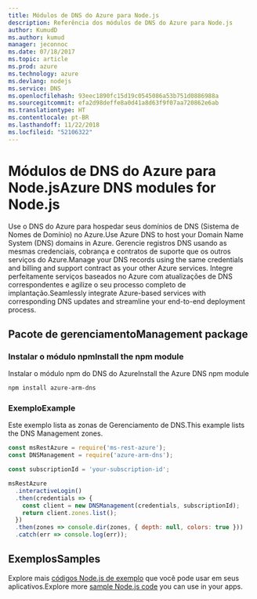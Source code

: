 ```yaml
---
title: Módulos de DNS do Azure para Node.js
description: Referência dos módulos de DNS do Azure para Node.js
author: KumudD
ms.author: kumud
manager: jeconnoc
ms.date: 07/18/2017
ms.topic: article
ms.prod: azure
ms.technology: azure
ms.devlang: nodejs
ms.service: DNS
ms.openlocfilehash: 93eec1890fc15d19c0545086a53b751d0886988a
ms.sourcegitcommit: efa2d98deffe8a0d41a8d63f9f07aa720862e6ab
ms.translationtype: HT
ms.contentlocale: pt-BR
ms.lasthandoff: 11/22/2018
ms.locfileid: "52106322"
---
```

# <a name="azure-dns-modules-for-nodejs"></a><span data-ttu-id="1a052-103">Módulos de DNS do Azure para Node.js</span><span class="sxs-lookup"><span data-stu-id="1a052-103">Azure DNS modules for Node.js</span></span>

<span data-ttu-id="1a052-104">Use o DNS do Azure para hospedar seus domínios de DNS (Sistema de Nomes de Domínio) no Azure.</span><span class="sxs-lookup"><span data-stu-id="1a052-104">Use Azure DNS to host your Domain Name System (DNS) domains in Azure.</span></span> <span data-ttu-id="1a052-105">Gerencie registros DNS usando as mesmas credenciais, cobrança e contratos de suporte que os outros serviços do Azure.</span><span class="sxs-lookup"><span data-stu-id="1a052-105">Manage your DNS records using the same credentials and billing and support contract as your other Azure services.</span></span> <span data-ttu-id="1a052-106">Integre perfeitamente serviços baseados no Azure com atualizações de DNS correspondentes e agilize o seu processo completo de implantação.</span><span class="sxs-lookup"><span data-stu-id="1a052-106">Seamlessly integrate Azure-based services with corresponding DNS updates and streamline your end-to-end deployment process.</span></span>

## <a name="management-package"></a><span data-ttu-id="1a052-107">Pacote de gerenciamento</span><span class="sxs-lookup"><span data-stu-id="1a052-107">Management package</span></span>

### <a name="install-the-npm-module"></a><span data-ttu-id="1a052-108">Instalar o módulo npm</span><span class="sxs-lookup"><span data-stu-id="1a052-108">Install the npm module</span></span>

<span data-ttu-id="1a052-109">Instalar o módulo npm do DNS do Azure</span><span class="sxs-lookup"><span data-stu-id="1a052-109">Install the Azure DNS npm module</span></span>

```bash
npm install azure-arm-dns
```

### <a name="example"></a><span data-ttu-id="1a052-110">Exemplo</span><span class="sxs-lookup"><span data-stu-id="1a052-110">Example</span></span>

<span data-ttu-id="1a052-111">Este exemplo lista as zonas de Gerenciamento de DNS.</span><span class="sxs-lookup"><span data-stu-id="1a052-111">This example lists the DNS Management zones.</span></span>

```javascript
const msRestAzure = require('ms-rest-azure');
const DNSManagement = require('azure-arm-dns');

const subscriptionId = 'your-subscription-id';

msRestAzure
  .interactiveLogin()
  .then(credentials => {
    const client = new DNSManagement(credentials, subscriptionId);
    return client.zones.list();
  })
  .then(zones => console.dir(zones, { depth: null, colors: true }))
  .catch(err => console.log(err));
```

## <a name="samples"></a><span data-ttu-id="1a052-112">Exemplos</span><span class="sxs-lookup"><span data-stu-id="1a052-112">Samples</span></span>

<span data-ttu-id="1a052-113">Explore mais [códigos Node.js de exemplo](https://azure.microsoft.com/resources/samples/?platform=nodejs) que você pode usar em seus aplicativos.</span><span class="sxs-lookup"><span data-stu-id="1a052-113">Explore more [sample Node.js code](https://azure.microsoft.com/resources/samples/?platform=nodejs) you can use in your apps.</span></span>
